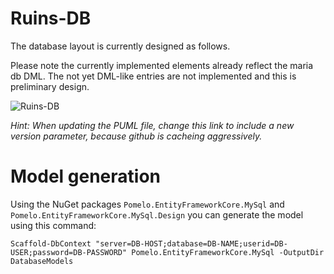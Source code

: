 # Ruins-DB

The database layout is currently designed as follows.

Please note the currently implemented elements already reflect the maria db DML. The not yet DML-like entries are not implemented and this is preliminary design.

![Ruins-DB](http://www.plantuml.com/plantuml/svg/9Ot13OCm303_J447QAn-ArMmIc9RO2auKMpJzGlgxqxtkDKy3u-ZJWzHh44SeywxUxStmCZVj8dlKS9uO5DdzOJj0CpQL9-6meeC8qGDY4-khGCrlCLaKw3oZrHIlpRB-NbDAojT_0C0.svg)

_Hint: When updating the PUML file, change this link to include a new version parameter, because github is cacheing aggressively._

# Model generation

Using the NuGet packages `Pomelo.EntityFrameworkCore.MySql` and `Pomelo.EntityFrameworkCore.MySql.Design` you can generate the model using this command:

```
Scaffold-DbContext "server=DB-HOST;database=DB-NAME;userid=DB-USER;password=DB-PASSWORD" Pomelo.EntityFrameworkCore.MySql -OutputDir DatabaseModels
```